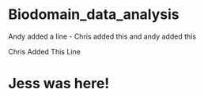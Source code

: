 # Biodomain_data_analysis

Andy added a line - Chris added this and andy added this

Chris Added This Line

# Jess was here!